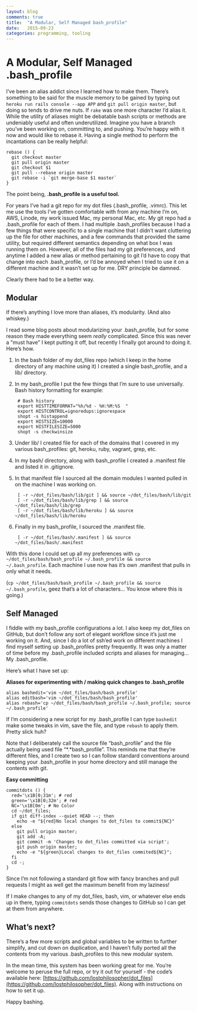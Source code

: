```yaml
---
layout: blog
comments: true
title:  "A Modular, Self Managed bash_profile"
date:   2015-09-23
categories: programming, tooling
---
```


# A Modular, Self Managed .bash_profile

I’ve been an alias addict since I learned how to make them. There’s something to be said for the muscle memory to be gained by typing out `heroku run rails console --app APP` and `git pull origin master`, but doing so tends to drive me nuts. If `rake` was one more character I’d alias it. While the utility of aliases might be debatable bash scripts or methods are undeniably useful and often underutilized. Imagine you have a branch you’ve been working on, committing to, and pushing. You’re happy with it now and would like to rebase it. Having a single method to perform the incantations can be really helpful:

    rebase () {   
      git checkout master   
      git pull origin master  
      git checkout $1  
      git pull --rebase origin master  
      git rebase -i `git merge-base $1 master`  
    }

The point being, **.bash_profile is a useful tool.**

For years I’ve had a git repo for my dot files (.bash_profile, .vimrc). This let me use the tools I’ve gotten comfortable with from any machine I’m on, AWS, Linode, my work issued Mac, my personal Mac, etc. My git repo had a .bash_profile for each of them. I had multiple .bash_profiles because I had a few things that were specific to a single machine that I didn’t want cluttering up the file for other machines, and a few commands that provided the same utility, but required different semantics depending on what box I was running them on. However, all of the files had my git preferences, and anytime I added a new alias or method pertaining to git I’d have to copy that change into each .bash_profile, or I’d be annoyed when I tried to use it on a different machine and it wasn’t set up for me. DRY principle be damned.

Clearly there had to be a better way.

## Modular

If there’s anything I love more than aliases, it’s modularity. (And also whiskey.)

I read some blog posts about modularizing your .bash_profile, but for some reason they made everything seem _really_ complicated. Since this was never a "must have” I kept putting it off, but recently I finally got around to doing it. Here’s how.

1. In the bash folder of my dot_files repo (which I keep in the home directory of any machine using it) I created a single bash_profile, and a lib/ directory.

2. In my bash_profile I put the few things that I’m sure to use universally. Bash history formatting for example:

        # Bash history  
        export HISTTIMEFORMAT="%h/%d - %H:%M:%S  "  
        export HISTCONTROL=ignoredups:ignorespace  
        shopt -s histappend  
        export HISTSIZE=10000  
        export HISTFILESIZE=5000  
        shopt -s checkwinsize  
    

3. Under lib/ I created file for each of the domains that I covered in my various bash_profiles: git, heroku, ruby, vagrant, grep, etc.

4. In my bash/ directory, along with bash_profile I created a .manifest file and listed it in .gitignore.

5. In that manifest file I sourced all the domain modules I wanted pulled in on the machine I was working on.

        [ -r ~/dot_files/bash/lib/git ] && source ~/dot_files/bash/lib/git  
        [ -r ~/dot_files/bash/lib/grep ] && source ~/dot_files/bash/lib/grep  
        [ -r ~/dot_files/bash/lib/heroku ] && source ~/dot_files/bash/lib/heroku  

6. Finally in my bash_profile, I sourced the .manifest file.

        [ -r ~/dot_files/bash/.manifest ] && source ~/dot_files/bash/.manifest

With this done I could set up all my preferences with `cp ~/dot_files/bash/bash_profile ~/.bash_profile && source ~/.bash_profile`. Each machine I use now has it’s own .manifest that pulls in only what it needs.

(`cp ~/dot_files/bash/bash_profile ~/.bash_profile && source ~/.bash_profile`, geez that’s a lot of characters… You know where this is going.)

## Self Managed

I fiddle with my bash_profile configurations a lot. I also keep my dot_files on GitHub, but don’t follow any sort of elegant workflow since it’s just me working on it. And, since I do a lot of ssh’ed work on different machines I find myself setting up .bash_profiles pretty frequently. It was only a matter of time before my .bash_profile included scripts and aliases for managing… My .bash_profile.

Here’s what I have set up:

**Aliases for experimenting with / making quick changes to .bash_profile**

    alias bashedit='vim ~/dot_files/bash/bash_profile'  
    alias editbash='vim ~/dot_files/bash/bash_profile'  
    alias rebash='cp ~/dot_files/bash/bash_profile ~/.bash_profile; source ~/.bash_profile'

If I’m considering a new script for my .bash_profile I can type `bashedit` make some tweaks in vim, save the file, and type `rebash` to apply them. Pretty slick huh?

Note that I deliberately call the source file “bash_profile” and the file actually being used file “*.*bash_profile”. This reminds me that they’re different files, and I create two so I can follow standard conventions around keeping your .bash_profile in your home directory and still manage the contents with git.

**Easy committing**

    commitdots () {
      red='\x1B[0;31m'; # red  
      green='\x1B[0;32m'; # red  
      NC='\x1B[0m'; # No Color  
      cd ~/dot_files;  
      if git diff-index --quiet HEAD --; then  
        echo -e "${red}No local changes to dot_files to commit${NC}"  
      else  
        git pull origin master;  
        git add -A;  
        git commit -m 'Changes to dot_files committed via script';  
        git push origin master;  
        echo -e "${green}Local changes to dot_files commited${NC}";  
      fi  
      cd -;  
    }  

Since I’m not following a standard git flow with fancy branches and pull requests I might as well get the maximum benefit from my laziness!

If I make changes to any of my dot_files, bash, vim, or whatever else ends up in there, typing `commitdots` sends those changes to GitHub so I can get at them from anywhere.

## What’s next?

There’s a few more scripts and global variables to be written to further simplify, and cut down on duplication, and I haven’t fully ported all the contents from my various .bash_profiles to this new modular system.

In the mean time, this system has been working great for me. You’re welcome to peruse the full repo, or try it out for yourself - the code’s available here: [https://github.com/lostphilosopher/dot_files](https://github.com/lostphilosopher/dot_files). Along with instructions on how to set it up.

Happy bashing.
